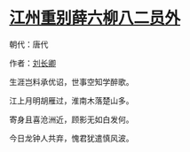 # [江州重别薛六柳八二员外](http://so.gushiwen.org/view_7057.aspx)

朝代：唐代

作者：[刘长卿](http://so.gushiwen.org/author_104.aspx)

生涯岂料承优诏，世事空知学醉歌。

江上月明胡雁过，淮南木落楚山多。

寄身且喜沧洲近，顾影无如白发何。

今日龙钟人共弃，愧君犹遣慎风波。

